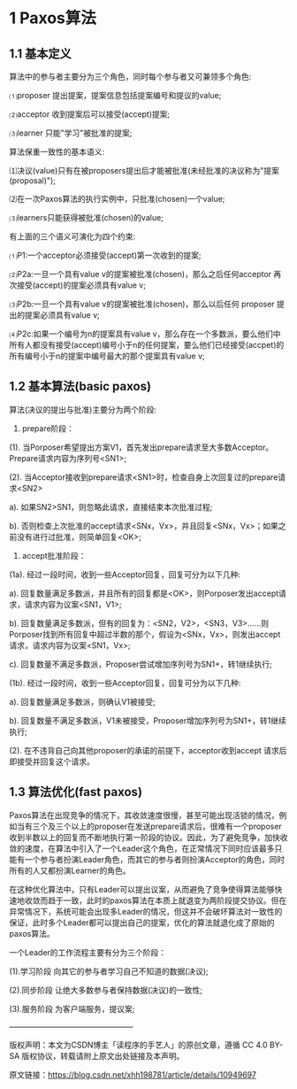 # 1 Paxos算法

## 1.1 基本定义

算法中的参与者主要分为三个角色，同时每个参与者又可兼领多个角色:

⑴proposer 提出提案，提案信息包括提案编号和提议的value;

⑵acceptor 收到提案后可以接受\(accept\)提案;

⑶learner 只能"学习"被批准的提案;

算法保重一致性的基本语义:

⑴决议\(value\)只有在被proposers提出后才能被批准\(未经批准的决议称为"提案\(proposal\)"\);

⑵在一次Paxos算法的执行实例中，只批准\(chosen\)一个value;

⑶learners只能获得被批准\(chosen\)的value;

有上面的三个语义可演化为四个约束:

⑴P1:一个acceptor必须接受\(accept\)第一次收到的提案;

⑵P2a:一旦一个具有value v的提案被批准\(chosen\)，那么之后任何acceptor 再次接受\(accept\)的提案必须具有value v;

⑶P2b:一旦一个具有value v的提案被批准\(chosen\)，那么以后任何 proposer 提出的提案必须具有value v;

⑷P2c:如果一个编号为n的提案具有value v，那么存在一个多数派，要么他们中所有人都没有接受\(accept\)编号小于n的任何提案，要么他们已经接受\(accpet\)的所有编号小于n的提案中编号最大的那个提案具有value v;

## 1.2 基本算法\(basic paxos\)

算法\(决议的提出与批准\)主要分为两个阶段:

1. prepare阶段： 

\(1\). 当Porposer希望提出方案V1，首先发出prepare请求至大多数Acceptor。Prepare请求内容为序列号&lt;SN1&gt;;

\(2\). 当Acceptor接收到prepare请求&lt;SN1&gt;时，检查自身上次回复过的prepare请求&lt;SN2&gt;

a\). 如果SN2&gt;SN1，则忽略此请求，直接结束本次批准过程;

b\). 否则检查上次批准的accept请求&lt;SNx，Vx&gt;，并且回复&lt;SNx，Vx&gt;；如果之前没有进行过批准，则简单回复&lt;OK&gt;;

1. accept批准阶段： 

\(1a\). 经过一段时间，收到一些Acceptor回复，回复可分为以下几种:

a\). 回复数量满足多数派，并且所有的回复都是&lt;OK&gt;，则Porposer发出accept请求，请求内容为议案&lt;SN1，V1&gt;;

b\). 回复数量满足多数派，但有的回复为：&lt;SN2，V2&gt;，&lt;SN3，V3&gt;……则Porposer找到所有回复中超过半数的那个，假设为&lt;SNx，Vx&gt;，则发出accept请求，请求内容为议案&lt;SN1，Vx&gt;;

c\). 回复数量不满足多数派，Proposer尝试增加序列号为SN1+，转1继续执行;

\(1b\). 经过一段时间，收到一些Acceptor回复，回复可分为以下几种:

a\). 回复数量满足多数派，则确认V1被接受;

b\). 回复数量不满足多数派，V1未被接受，Proposer增加序列号为SN1+，转1继续执行;

\(2\). 在不违背自己向其他proposer的承诺的前提下，acceptor收到accept 请求后即接受并回复这个请求。

## 1.3 算法优化\(fast paxos\)

Paxos算法在出现竞争的情况下，其收敛速度很慢，甚至可能出现活锁的情况，例如当有三个及三个以上的proposer在发送prepare请求后，很难有一个proposer收到半数以上的回复而不断地执行第一阶段的协议。因此，为了避免竞争，加快收敛的速度，在算法中引入了一个Leader这个角色，在正常情况下同时应该最多只能有一个参与者扮演Leader角色，而其它的参与者则扮演Acceptor的角色，同时所有的人又都扮演Learner的角色。



在这种优化算法中，只有Leader可以提出议案，从而避免了竞争使得算法能够快速地收敛而趋于一致，此时的paxos算法在本质上就退变为两阶段提交协议。但在异常情况下，系统可能会出现多Leader的情况，但这并不会破坏算法对一致性的保证，此时多个Leader都可以提出自己的提案，优化的算法就退化成了原始的paxos算法。



一个Leader的工作流程主要有分为三个阶段：



\(1\).学习阶段 向其它的参与者学习自己不知道的数据\(决议\);



\(2\).同步阶段 让绝大多数参与者保持数据\(决议\)的一致性;



\(3\).服务阶段 为客户端服务，提议案;

————————————————

版权声明：本文为CSDN博主「读程序的手艺人」的原创文章，遵循 CC 4.0 BY-SA 版权协议，转载请附上原文出处链接及本声明。

原文链接：https://blog.csdn.net/xhh198781/article/details/10949697



